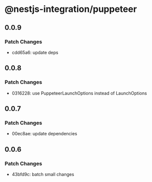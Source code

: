 # @nestjs-integration/puppeteer

## 0.0.9

### Patch Changes

- cdd65a6: update deps

## 0.0.8

### Patch Changes

- 0316228: use PuppeteerLaunchOptions instead of LaunchOptions

## 0.0.7

### Patch Changes

- 00ec8ae: update dependencies

## 0.0.6

### Patch Changes

- 43bfd9c: batch small changes
